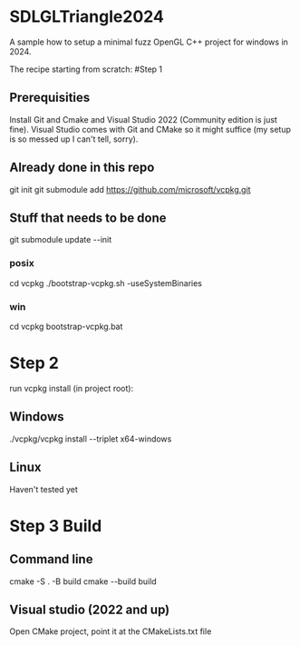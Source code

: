# SDLGLTriangle2024
A sample how to setup a minimal fuzz OpenGL C++ project for windows in 2024.


The recipe starting from scratch:
#Step 1

## Prerequisities
Install Git and Cmake and Visual Studio 2022 (Community edition is just fine). Visual Studio comes with Git and CMake so it might suffice (my setup is so messed up I can't tell, sorry).

## Already done in this repo
git init
git submodule add https://github.com/microsoft/vcpkg.git

## Stuff that needs to be done

git submodule update --init

### posix
cd vcpkg
./bootstrap-vcpkg.sh -useSystemBinaries

### win
cd vcpkg
bootstrap-vcpkg.bat

# Step 2
run vcpkg install (in project root):
## Windows
./vcpkg/vcpkg install --triplet x64-windows

## Linux
Haven't tested yet

# Step 3 Build
## Command line
cmake -S . -B build
cmake --build build
## Visual studio (2022 and up)
Open CMake project, point it at the CMakeLists.txt file
